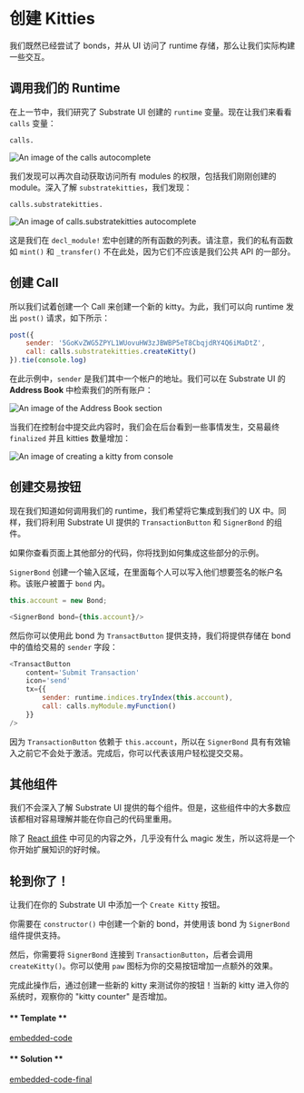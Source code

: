 # 创建 Kitties

我们既然已经尝试了 bonds，并从 UI 访问了 runtime 存储，那么让我们实际构建一些交互。

## 调用我们的 Runtime

在上一节中，我们研究了 Substrate UI 创建的 `runtime` 变量。现在让我们来看看 `calls` 变量：

```
calls.
```

![An image of the `calls` autocomplete](../../4/assets/calls-autocomplete.png)

我们发现可以再次自动获取访问所有 modules 的权限，包括我们刚刚创建的 module。深入了解 `substratekitties`，我们发现：

```
calls.substratekitties.
```

![An image of `calls.substratekitties` autocomplete](../../4/assets/calls-substratekitties-autocomplete.png)

这是我们在 `decl_module!` 宏中创建的所有函数的列表。请注意，我们的私有函数如 `mint()` 和 `_transfer()` 不在此处，因为它们不应该是我们公共 API 的一部分。

## 创建 Call

所以我们试着创建一个 Call 来创建一个新的 kitty。为此，我们可以向 runtime 发出 `post()` 请求，如下所示：

```javascript
post({
    sender: '5GoKvZWG5ZPYL1WUovuHW3zJBWBP5eT8CbqjdRY4Q6iMaDtZ',
    call: calls.substratekitties.createKitty()
}).tie(console.log)
```

在此示例中，`sender` 是我们其中一个帐户的地址。我们可以在 Substrate UI 的 **Address Book** 中检索我们的所有账户：

![An image of the Address Book section](../../4/assets/address-book.png)

当我们在控制台中提交此内容时，我们会在后台看到一些事情发生，交易最终 `finalized` 并且 kitties 数量增加：

![An image of creating a kitty from console](../../4/assets/transaction-from-console.png)

## 创建交易按钮

现在我们知道如何调用我们的 runtime，我们希望将它集成到我们的 UX 中。同样，我们将利用 Substrate UI 提供的 `TransactionButton` 和 `SignerBond` 的组件。

如果你查看页面上其他部分的代码，你将找到如何集成这些部分的示例。

`SignerBond` 创建一个输入区域，在里面每个人可以写入他们想要签名的帐户名称。该账户被置于 `bond` 内。

```javascript
this.account = new Bond;

<SignerBond bond={this.account}/>
```

然后你可以使用此 bond 为 `TransactButton` 提供支持，我们将提供存储在 bond 中的值给交易的 `sender` 字段：

```javascript
<TransactButton
    content='Submit Transaction'
    icon='send'
    tx={{
        sender: runtime.indices.tryIndex(this.account),
        call: calls.myModule.myFunction()
    }}
/>
```

因为 `TransactionButton` 依赖于 `this.account`，所以在 `SignerBond` 具有有效输入之前它不会处于激活。完成后，你可以代表该用户轻松提交交易。

## 其他组件

我们不会深入了解 Substrate UI 提供的每个组件。但是，这些组件中的大多数应该都相对容易理解并能在你自己的代码里重用。

除了 [React 组件](https://reactjs.org/docs/react-component.html) 中可见的内容之外，几乎没有什么 magic 发生，所以这将是一个你开始扩展知识的好时候。

## 轮到你了！

让我们在你的 Substrate UI 中添加一个 `Create Kitty` 按钮。

你需要在 `constructor()` 中创建一个新的 bond，并使用该 bond 为 `SignerBond` 组件提供支持。

然后，你需要将 `SignerBond` 连接到 `TransactionButton`，后者会调用 `createKitty()`。你可以使用 `paw` 图标为你的交易按钮增加一点额外的效果。

完成此操作后，通过创建一些新的 kitty 来测试你的按钮！当新的 kitty 进入你的系统时，观察你的 "kitty counter" 是否增加。

<!-- tabs:start -->

#### ** Template **

[embedded-code](../../4/assets/4.3-template.js ':include :type=code embed-template')

#### ** Solution **

[embedded-code-final](../../4/assets/4.3-finished-code.js ':include :type=code embed-final')

<!-- tabs:end -->
